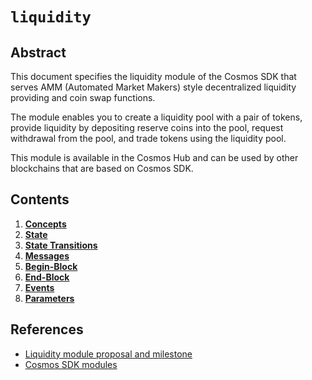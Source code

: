 <!-- order: 0 title: Liquidity Overview parent: title: "liquidity" -->

 # `liquidity`

## Abstract

This document specifies the liquidity module of the Cosmos SDK that serves AMM (Automated Market Makers) style decentralized liquidity providing and coin swap functions.

The module enables you to create a liquidity pool with a pair of tokens, provide liquidity by depositing reserve coins into the pool, request withdrawal from the pool, and trade tokens using the liquidity pool.

This module is available in the Cosmos Hub and can be used by other blockchains that are based on Cosmos SDK.

## Contents

1. **[Concepts](01_concepts.md)**
2. **[State](02_state.md)**
3. **[State Transitions](03_state_transitions.md)**
4. **[Messages](04_messages.md)**
5. **[Begin-Block](05_begin_block.md)**
6. **[End-Block](06_end_block.md)**
7. **[Events](07_events.md)**
8. **[Parameters](08_params.md)**

## References

- [Liquidity module proposal and milestone](https://github.com/b-harvest/Liquidity-Module-For-the-Hub)
- [Cosmos SDK modules](https://github.com/cosmos/cosmos-sdk/tree/master/x)
